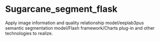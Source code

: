 # Sugarcane_segment_flask
Apply image information and quality relationship model/eeplab3pus semantic segmentation model/Flash framework/Charts plug-in and other technologies to realize.
